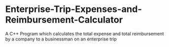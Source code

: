 # Enterprise-Trip-Expenses-and-Reimbursement-Calculator
A C++ Program which calculates the total expense and total reimbursement by a company to a businessman on an enterprise trip
